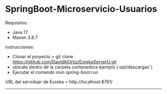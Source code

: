 # SpringBoot-Microservicio-Usuarios


Requisitos:
* Java 17
* Maven 3.8.7

instrucciones:
* Clonar el proyecto = git clone https://github.com/DavidAlOrtiz/EurekaServerU.git
* ubicate dentro de la carpeta contenedora ejemplo ( opt/descargar/ )
* Ejecutar el comando mvn spring-boot:run


URL del servidopr de Eureka = http://localhost:8761/


------------------


